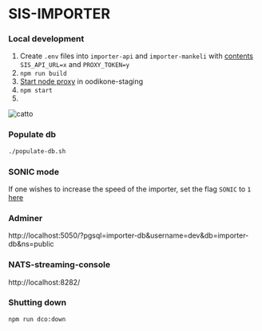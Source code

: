 # SIS-IMPORTER
### Local development
1. Create `.env` files into `importer-api` and `importer-mankeli` with [contents](https://github.com/UniversityOfHelsinkiCS/dokumentaatio/blob/master/sis/sis-mint.md#env-content) `SIS_API_URL=x` and `PROXY_TOKEN=y`
2. `npm run build`
3. [Start node proxy](https://github.com/UniversityOfHelsinkiCS/node-proxy/blob/master/README.md#installing-and-running) in oodikone-staging
4. `npm start`
5.
![catto](http://i.imgur.com/1uYroRF.gif)

### Populate db
```bash
./populate-db.sh
```

### SONIC mode
If one wishes to increase the speed of the importer, set the flag `SONIC` to `1` [here](https://github.com/UniversityOfHelsinkiCS/sis-importer/blob/master/docker/docker-compose.dev.yml#L12)

### Adminer
http://localhost:5050/?pgsql=importer-db&username=dev&db=importer-db&ns=public  

### NATS-streaming-console
http://localhost:8282/  

### Shutting down
`npm run dco:down`

